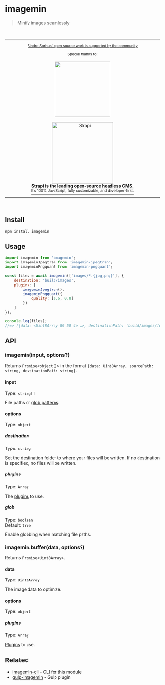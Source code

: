 # imagemin

> Minify images seamlessly

<br>

---

<div align="center">
	<p>
		<p>
			<sup>
				<a href="https://github.com/sponsors/sindresorhus">Sindre Sorhus' open source work is supported by the community</a>
			</sup>
		</p>
		<sup>Special thanks to:</sup>
		<br>
		<br>
		<a href="https://standardresume.co/tech">
			<img src="https://sindresorhus.com/assets/thanks/standard-resume-logo.svg" width="180">
		</a>
		<br>
		<br>
		<a href="https://strapi.io/?ref=sindresorhus">
			<div>
				<img src="https://sindresorhus.com/assets/thanks/strapi-logo-white-bg.png" width="200" alt="Strapi">
			</div>
			<b>Strapi is the leading open-source headless CMS.</b>
			<div>
				<sup>It’s 100% JavaScript, fully customizable, and developer-first.</sup>
			</div>
		</a>
	</p>
</div>

---

<br>

## Install

```sh
npm install imagemin
```

## Usage

```js
import imagemin from 'imagemin';
import imageminJpegtran from 'imagemin-jpegtran';
import imageminPngquant from 'imagemin-pngquant';

const files = await imagemin(['images/*.{jpg,png}'], {
	destination: 'build/images',
	plugins: [
		imageminJpegtran(),
		imageminPngquant({
			quality: [0.6, 0.8]
		})
	]
});

console.log(files);
//=> [{data: <Uint8Array 89 50 4e …>, destinationPath: 'build/images/foo.jpg'}, …]
```

## API

### imagemin(input, options?)

Returns `Promise<object[]>` in the format `{data: Uint8Array, sourcePath: string, destinationPath: string}`.

#### input

Type: `string[]`

File paths or [glob patterns](https://github.com/sindresorhus/globby#globbing-patterns).

#### options

Type: `object`

##### destination

Type: `string`

Set the destination folder to where your files will be written. If no destination is specified, no files will be written.

##### plugins

Type: `Array`

The [plugins](https://www.npmjs.com/browse/keyword/imageminplugin) to use.

##### glob

Type: `boolean`\
Default: `true`

Enable globbing when matching file paths.

### imagemin.buffer(data, options?)

Returns `Promise<Uint8Array>`.

#### data

Type: `Uint8Array`

The image data to optimize.

#### options

Type: `object`

##### plugins

Type: `Array`

[Plugins](https://www.npmjs.com/browse/keyword/imageminplugin) to use.

## Related

- [imagemin-cli](https://github.com/imagemin/imagemin-cli) - CLI for this module
- [gulp-imagemin](https://github.com/sindresorhus/gulp-imagemin) - Gulp plugin
